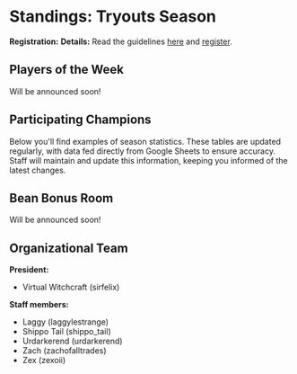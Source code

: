# Standings: Tryouts Season

**Registration:** 
**Details:** Read the guidelines [here](/tryout-season) and [register](/registration).


## Players of the Week
Will be announced soon!

## Participating Champions

Below you'll find examples of season statistics. These tables are updated regularly, with data fed directly from Google Sheets to ensure accuracy. Staff will maintain and update this information, keeping you informed of the latest changes. 

<div id="tryout-participants"></div>

## Bean Bonus Room
Will be announced soon!

## Organizational Team
**President:** 
- Virtual Witchcraft (sirfelix)

**Staff members:** 
- Laggy (laggylestrange)
- Shippo Tail (shippo_tail)
- Urdarkerend (urdarkerend)
- Zach (zachofalltrades)
- Zex (zexoii)
